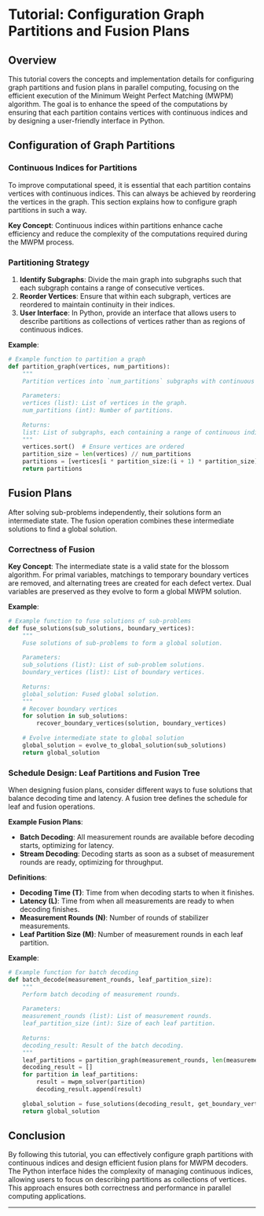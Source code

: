 # Tutorial: Configuration Graph Partitions and Fusion Plans

## Overview

This tutorial covers the concepts and implementation details for configuring graph partitions and fusion plans in parallel computing, focusing on the efficient execution of the Minimum Weight Perfect Matching (MWPM) algorithm. The goal is to enhance the speed of the computations by ensuring that each partition contains vertices with continuous indices and by designing a user-friendly interface in Python.

## Configuration of Graph Partitions

### Continuous Indices for Partitions

To improve computational speed, it is essential that each partition contains vertices with continuous indices. This can always be achieved by reordering the vertices in the graph. This section explains how to configure graph partitions in such a way.

**Key Concept**: Continuous indices within partitions enhance cache efficiency and reduce the complexity of the computations required during the MWPM process.

### Partitioning Strategy

1. **Identify Subgraphs**: Divide the main graph into subgraphs such that each subgraph contains a range of consecutive vertices.
2. **Reorder Vertices**: Ensure that within each subgraph, vertices are reordered to maintain continuity in their indices.
3. **User Interface**: In Python, provide an interface that allows users to describe partitions as collections of vertices rather than as regions of continuous indices.

**Example**:

```python
# Example function to partition a graph
def partition_graph(vertices, num_partitions):
    """
    Partition vertices into `num_partitions` subgraphs with continuous indices.
    
    Parameters:
    vertices (list): List of vertices in the graph.
    num_partitions (int): Number of partitions.
    
    Returns:
    list: List of subgraphs, each containing a range of continuous indices.
    """
    vertices.sort()  # Ensure vertices are ordered
    partition_size = len(vertices) // num_partitions
    partitions = [vertices[i * partition_size:(i + 1) * partition_size] for i in range(num_partitions)]
    return partitions
```

## Fusion Plans

After solving sub-problems independently, their solutions form an intermediate state. The fusion operation combines these intermediate solutions to find a global solution.

### Correctness of Fusion

**Key Concept**: The intermediate state is a valid state for the blossom algorithm. For primal variables, matchings to temporary boundary vertices are removed, and alternating trees are created for each defect vertex. Dual variables are preserved as they evolve to form a global MWPM solution.

**Example**:

```python
# Example function to fuse solutions of sub-problems
def fuse_solutions(sub_solutions, boundary_vertices):
    """
    Fuse solutions of sub-problems to form a global solution.
    
    Parameters:
    sub_solutions (list): List of sub-problem solutions.
    boundary_vertices (list): List of boundary vertices.
    
    Returns:
    global_solution: Fused global solution.
    """
    # Recover boundary vertices
    for solution in sub_solutions:
        recover_boundary_vertices(solution, boundary_vertices)
    
    # Evolve intermediate state to global solution
    global_solution = evolve_to_global_solution(sub_solutions)
    return global_solution
```

### Schedule Design: Leaf Partitions and Fusion Tree

When designing fusion plans, consider different ways to fuse solutions that balance decoding time and latency. A fusion tree defines the schedule for leaf and fusion operations.

**Example Fusion Plans**:

- **Batch Decoding**: All measurement rounds are available before decoding starts, optimizing for latency.
- **Stream Decoding**: Decoding starts as soon as a subset of measurement rounds are ready, optimizing for throughput.

**Definitions**:

- **Decoding Time (T)**: Time from when decoding starts to when it finishes.
- **Latency (L)**: Time from when all measurements are ready to when decoding finishes.
- **Measurement Rounds (N)**: Number of rounds of stabilizer measurements.
- **Leaf Partition Size (M)**: Number of measurement rounds in each leaf partition.

**Example**:

```python
# Example function for batch decoding
def batch_decode(measurement_rounds, leaf_partition_size):
    """
    Perform batch decoding of measurement rounds.
    
    Parameters:
    measurement_rounds (list): List of measurement rounds.
    leaf_partition_size (int): Size of each leaf partition.
    
    Returns:
    decoding_result: Result of the batch decoding.
    """
    leaf_partitions = partition_graph(measurement_rounds, len(measurement_rounds) // leaf_partition_size)
    decoding_result = []
    for partition in leaf_partitions:
        result = mwpm_solver(partition)
        decoding_result.append(result)
    
    global_solution = fuse_solutions(decoding_result, get_boundary_vertices(measurement_rounds))
    return global_solution
```

## Conclusion

By following this tutorial, you can effectively configure graph partitions with continuous indices and design efficient fusion plans for MWPM decoders. The Python interface hides the complexity of managing continuous indices, allowing users to focus on describing partitions as collections of vertices. This approach ensures both correctness and performance in parallel computing applications.

---
